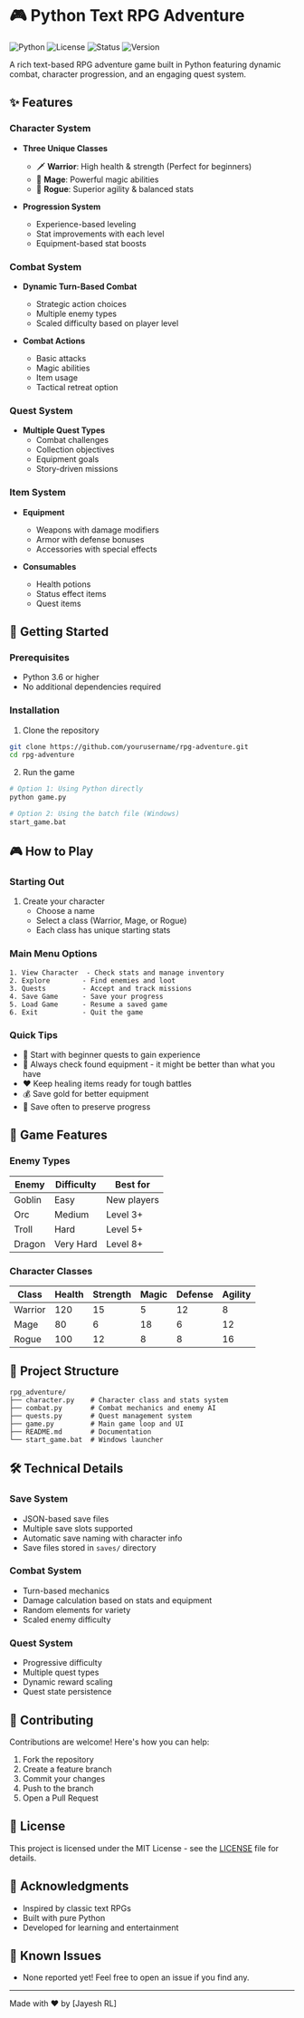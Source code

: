 # 🎮 Python Text RPG Adventure

![Python](https://img.shields.io/badge/Python-3.6+-blue.svg)
![License](https://img.shields.io/badge/license-MIT-green.svg)
![Status](https://img.shields.io/badge/status-playable-success.svg)
![Version](https://img.shields.io/badge/version-1.0.0-orange.svg)

A rich text-based RPG adventure game built in Python featuring dynamic combat, character progression, and an engaging quest system.

## ✨ Features

### Character System
- **Three Unique Classes**
  - 🗡️ **Warrior**: High health & strength (Perfect for beginners)
  - 🔮 **Mage**: Powerful magic abilities
  - 🏹 **Rogue**: Superior agility & balanced stats

- **Progression System**
  - Experience-based leveling
  - Stat improvements with each level
  - Equipment-based stat boosts

### Combat System
- **Dynamic Turn-Based Combat**
  - Strategic action choices
  - Multiple enemy types
  - Scaled difficulty based on player level

- **Combat Actions**
  - Basic attacks
  - Magic abilities
  - Item usage
  - Tactical retreat option

### Quest System
- **Multiple Quest Types**
  - Combat challenges
  - Collection objectives
  - Equipment goals
  - Story-driven missions

### Item System
- **Equipment**
  - Weapons with damage modifiers
  - Armor with defense bonuses
  - Accessories with special effects

- **Consumables**
  - Health potions
  - Status effect items
  - Quest items

## 🚀 Getting Started

### Prerequisites
- Python 3.6 or higher
- No additional dependencies required

### Installation

1. Clone the repository
```bash
git clone https://github.com/yourusername/rpg-adventure.git
cd rpg-adventure
```

2. Run the game
```bash
# Option 1: Using Python directly
python game.py

# Option 2: Using the batch file (Windows)
start_game.bat
```

## 🎮 How to Play

### Starting Out
1. Create your character
   - Choose a name
   - Select a class (Warrior, Mage, or Rogue)
   - Each class has unique starting stats

### Main Menu Options
```
1. View Character  - Check stats and manage inventory
2. Explore        - Find enemies and loot
3. Quests         - Accept and track missions
4. Save Game      - Save your progress
5. Load Game      - Resume a saved game
6. Exit           - Quit the game
```

### Quick Tips
- 💪 Start with beginner quests to gain experience
- 🎒 Always check found equipment - it might be better than what you have
- ❤️ Keep healing items ready for tough battles
- 💰 Save gold for better equipment
- 💾 Save often to preserve progress

## 🎯 Game Features

### Enemy Types
| Enemy    | Difficulty | Best for           |
|----------|------------|-------------------|
| Goblin   | Easy       | New players       |
| Orc      | Medium     | Level 3+          |
| Troll    | Hard       | Level 5+          |
| Dragon   | Very Hard  | Level 8+          |

### Character Classes
| Class   | Health | Strength | Magic | Defense | Agility |
|---------|--------|----------|-------|---------|---------|
| Warrior | 120    | 15       | 5     | 12      | 8       |
| Mage    | 80     | 6        | 18    | 6       | 12      |
| Rogue   | 100    | 12       | 8     | 8       | 16      |

## 📁 Project Structure
```
rpg_adventure/
├── character.py    # Character class and stats system
├── combat.py       # Combat mechanics and enemy AI
├── quests.py       # Quest management system
├── game.py         # Main game loop and UI
├── README.md       # Documentation
└── start_game.bat  # Windows launcher
```

## 🛠️ Technical Details

### Save System
- JSON-based save files
- Multiple save slots supported
- Automatic save naming with character info
- Save files stored in `saves/` directory

### Combat System
- Turn-based mechanics
- Damage calculation based on stats and equipment
- Random elements for variety
- Scaled enemy difficulty

### Quest System
- Progressive difficulty
- Multiple quest types
- Dynamic reward scaling
- Quest state persistence

## 🤝 Contributing

Contributions are welcome! Here's how you can help:

1. Fork the repository
2. Create a feature branch
3. Commit your changes
4. Push to the branch
5. Open a Pull Request

## 📝 License

This project is licensed under the MIT License - see the [LICENSE](LICENSE) file for details.

## 🎉 Acknowledgments

- Inspired by classic text RPGs
- Built with pure Python
- Developed for learning and entertainment

## 🐛 Known Issues

- None reported yet! Feel free to open an issue if you find any.

---
Made with ❤️ by [Jayesh RL]
